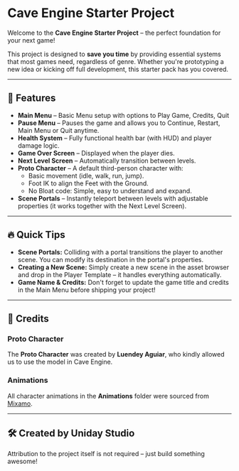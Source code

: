 # Cave Engine Starter Project

Welcome to the **Cave Engine Starter Project** – the perfect foundation for your next game!

This project is designed to **save you time** by providing essential systems that most games need, regardless of genre. Whether you're prototyping a new idea or kicking off full development, this starter pack has you covered.

---

## 🚀 Features
- **Main Menu** – Basic Menu setup with options to Play Game, Credits, Quit
- **Pause Menu** – Pauses the game and allows you to Continue, Restart, Main Menu or Quit anytime.
- **Health System** – Fully functional health bar (with HUD) and player damage logic.
- **Game Over Screen** – Displayed when the player dies.
- **Next Level Screen** – Automatically transition between levels.
- **Proto Character** – A default third-person character with:
  - Basic movement (idle, walk, run, jump).
  - Foot IK to align the Feet with the Ground.
  - No Bloat code: Simple, easy to understand and expand.
- **Scene Portals** – Instantly teleport between levels with adjustable properties (it works together with the Next Level Screen).

---

## 🔥 Quick Tips
- **Scene Portals:** Colliding with a portal transitions the player to another scene. You can modify its destination in the portal's properties.
- **Creating a New Scene:** Simply create a new scene in the asset browser and drop in the Player Template – it handles everything automatically.
- **Game Name & Credits:** Don't forget to update the game title and credits in the Main Menu before shipping your project!

---

## 🎨 Credits

### Proto Character
The **Proto Character** was created by **Luendey Aguiar**, who kindly allowed us to use the model in Cave Engine.

### Animations
All character animations in the **Animations** folder were sourced from [Mixamo](https://www.mixamo.com/#/).

---

## 🛠 Created by Uniday Studio
Attribution to the project itself is not required – just build something awesome!